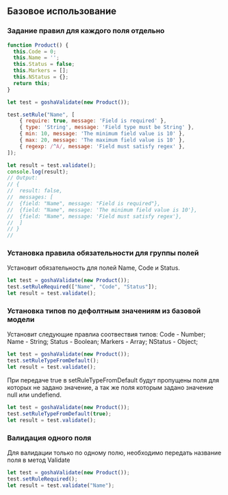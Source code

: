 ## Базовое использование

### Задание правил для каждого поля отдельно

``` javascript
function Product() {
  this.Code = 0;
  this.Name = '';
  this.Status = false;
  this.Markers = [];
  this.NStatus = {};
  return this;
}

let test = goshaValidate(new Product());

test.setRule("Name", [
	{ require: true, message: 'Field is required' },
	{ type: 'String', message: 'Field type must be String' },
	{ min: 10, message: 'The minimum field value is 10' },
	{ max: 20, message: 'The maximum field value is 10' },	
	{ regexp: /^A/, message: 'Field must satisfy regex' },
]);

let result = test.validate();
console.log(result);
// Output:
// {
//	result: false,
//	messages: [
//	{field: "Name", message: "Field is required"},
//	{field: "Name", message: 'The minimum field value is 10'},	
//	{field: "Name", message: 'Field must satisfy regex'},
//	]
// }
//
```

### Установка правила обязательности для группы полей

Установит обязательность для полей Name, Code и Status.

``` javascript
let test = goshaValidate(new Product());
test.setRuleRequired(["Name", "Code", "Status"]);
let result = test.validate();
```

### Установка типов по дефолтным значениям из базовой модели

Установит следующие правлиа соотвествия типов:
  Code - Number;
  Name - String;
  Status - Boolean;
  Markers - Array;
  NStatus - Object;

``` javascript
let test = goshaValidate(new Product());
test.setRuleTypeFromDefault();
let result = test.validate();
```

При передаче true в setRuleTypeFromDefault будут пропущены поля для которых не задано значение, а так же поля которым задано значение null или undefiend.

``` javascript
let test = goshaValidate(new Product());
test.setRuleTypeFromDefault(true);
let result = test.validate();
```

### Валидация одного поля

Для валидации только по одному полю, необходимо передать название поля в метод Validate

``` javascript
let test = goshaValidate(new Product());
test.setRuleRequired();
let result = test.validate("Name");
```
